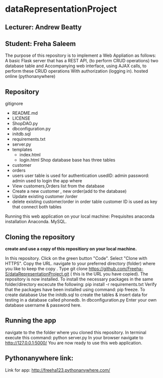 # dataRepresentationProject
## Lecturer: Andrew Beatty
## Student: Freha Saleem
The purpose of this repository is to implement a Web Appliation as follows:
A basic Flask server that has a REST API, (to perform CRUD operations) two database table and Accompanying web interface, using AJAX calls, to perform these CRUD operations With authorization (logging in). hosted online (pythonanywhere)

## Repository
gitignore
- README.md
- LICENSE
- ShopDAO.py
- dbconfiguration.py
- initdb.sql
- requirements.txt
- server.py
- templates
  - index.html
  - login.html
Shop database base has three tables
- customer
- orders
- users
user table is used for authentication
usedID: admin 
password: admin
used to login the app
where
- View customers,Orders list from the database
- Create a new customer , new order(add to the database)
- Update existing customer /order
- delete existing customer/order
in order table customer ID is used as key that connect both tables

Running this web application on your local machine:
Prequisites
anaconda installation Anaconda.
MySQL.

## Cloning the repository
**create and use a copy of this repositiory on your local machine.**

In this repository.
Click on the green button "Code". Select "Clone with HTTPS". Copy the URL.
navigate to your preferred directory (folder) where you like to keep the copy .
Type git clone  https://github.com/Freeha-S/dataRepresentationProject.git ( this is the URL you have copied).
The repository is now installed.
To install the necessary packages in the same folder/directory excecute the following: pip install -r requirements.txt
Verify that the packages have been installed using command: pip freeze.
To create database Use the initdb.sql to create the tables & insert data for testing in a database called phonedb.
In dbconfiguration.py Enter your own database username & password here.
## Running the app
navigate to the the folder where you cloned this repository.
In terminal execute this command: python server.py
In your browser navigate to http://127.0.0.1:5000/
You are now ready to use this web application.
## Pythonanywhere link:
Link for app: http://freeha123.pythonanywhere.com/
